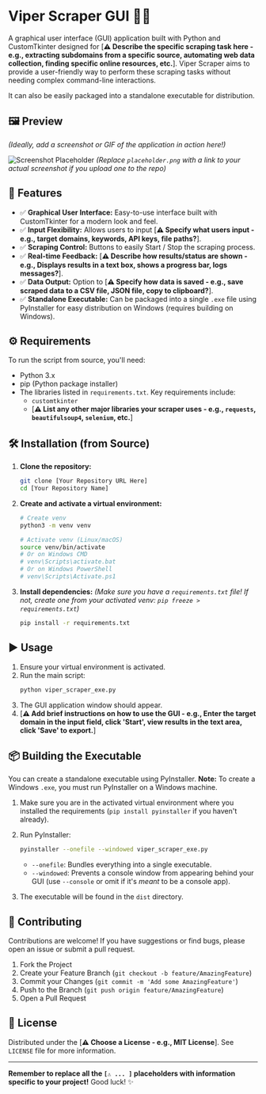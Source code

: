 # Viper Scraper GUI 🐍✨

A graphical user interface (GUI) application built with Python and CustomTkinter designed for [**⚠️ Describe the specific scraping task here - e.g., extracting subdomains from a specific source, automating web data collection, finding specific online resources, etc.**]. Viper Scraper aims to provide a user-friendly way to perform these scraping tasks without needing complex command-line interactions.

It can also be easily packaged into a standalone executable for distribution.

## 🖼️ Preview

*(Ideally, add a screenshot or GIF of the application in action here!)*

![Screenshot Placeholder](placeholder.png)
*(Replace `placeholder.png` with a link to your actual screenshot if you upload one to the repo)*

## 🚀 Features

*   ✅ **Graphical User Interface:** Easy-to-use interface built with CustomTkinter for a modern look and feel.
*   ✅ **Input Flexibility:** Allows users to input [**⚠️ Specify what users input - e.g., target domains, keywords, API keys, file paths?**].
*   ✅ **Scraping Control:** Buttons to easily Start / Stop the scraping process.
*   ✅ **Real-time Feedback:** [**⚠️ Describe how results/status are shown - e.g., Displays results in a text box, shows a progress bar, logs messages?**].
*   ✅ **Data Output:** Option to [**⚠️ Specify how data is saved - e.g., save scraped data to a CSV file, JSON file, copy to clipboard?**].
*   ✅ **Standalone Executable:** Can be packaged into a single `.exe` file using PyInstaller for easy distribution on Windows (requires building on Windows).

## ⚙️ Requirements

To run the script from source, you'll need:

*   Python 3.x
*   pip (Python package installer)
*   The libraries listed in `requirements.txt`. Key requirements include:
    *   `customtkinter`
    *   [**⚠️ List any other major libraries your scraper uses - e.g., `requests`, `beautifulsoup4`, `selenium`, etc.**]

## 🛠️ Installation (from Source)

1.  **Clone the repository:**
    ```bash
    git clone [Your Repository URL Here]
    cd [Your Repository Name]
    ```
2.  **Create and activate a virtual environment:**
    ```bash
    # Create venv
    python3 -m venv venv

    # Activate venv (Linux/macOS)
    source venv/bin/activate
    # Or on Windows CMD
    # venv\Scripts\activate.bat
    # Or on Windows PowerShell
    # venv\Scripts\Activate.ps1
    ```
3.  **Install dependencies:**
    *(Make sure you have a `requirements.txt` file! If not, create one from your activated venv: `pip freeze > requirements.txt`)*
    ```bash
    pip install -r requirements.txt
    ```

## ▶️ Usage

1.  Ensure your virtual environment is activated.
2.  Run the main script:
    ```bash
    python viper_scraper_exe.py
    ```
3.  The GUI application window should appear.
4.  [**⚠️ Add brief instructions on how to use the GUI - e.g., Enter the target domain in the input field, click 'Start', view results in the text area, click 'Save' to export.**]

## 📦 Building the Executable

You can create a standalone executable using PyInstaller. **Note:** To create a Windows `.exe`, you must run PyInstaller on a Windows machine.

1.  Make sure you are in the activated virtual environment where you installed the requirements (`pip install pyinstaller` if you haven't already).
2.  Run PyInstaller:
    ```bash
    pyinstaller --onefile --windowed viper_scraper_exe.py
    ```
    *   `--onefile`: Bundles everything into a single executable.
    *   `--windowed`: Prevents a console window from appearing behind your GUI (use `--console` or omit if it's *meant* to be a console app).

3.  The executable will be found in the `dist` directory.

## 🤝 Contributing

Contributions are welcome! If you have suggestions or find bugs, please open an issue or submit a pull request.

1.  Fork the Project
2.  Create your Feature Branch (`git checkout -b feature/AmazingFeature`)
3.  Commit your Changes (`git commit -m 'Add some AmazingFeature'`)
4.  Push to the Branch (`git push origin feature/AmazingFeature`)
5.  Open a Pull Request

## 📜 License

Distributed under the [**⚠️ Choose a License - e.g., MIT License**]. See `LICENSE` file for more information.

---

**Remember to replace all the `[⚠️ ... ]` placeholders with information specific to your project!** Good luck! ✨
